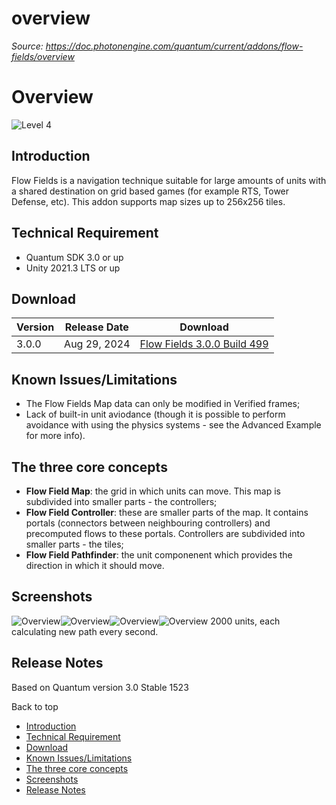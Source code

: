 # overview

_Source: https://doc.photonengine.com/quantum/current/addons/flow-fields/overview_

# Overview

![Level 4](/v2/img/docs/levels/level04-advanced_1.5x.png)

## Introduction

Flow Fields is a navigation technique suitable for large amounts of units with a shared destination on grid based games (for example RTS, Tower Defense, etc). This addon supports map sizes up to 256x256 tiles.

## Technical Requirement

- Quantum SDK 3.0 or up
- Unity 2021.3 LTS or up

## Download

| Version | Release Date | Download |
| --- | --- | --- |
| 3.0.0 | Aug 29, 2024 | [Flow Fields 3.0.0 Build 499](https://dashboard.photonengine.com/download/quantum/quantum-flow-fields-addon-3.0.0.unitypackage) |  |

## Known Issues/Limitations

- The Flow Fields Map data can only be modified in Verified frames;
- Lack of built-in unit aviodance (though it is possible to perform avoidance with using the physics systems - see the Advanced Example for more info).

## The three core concepts

- **Flow Field Map**: the grid in which units can move. This map is subdivided into smaller parts - the controllers;
- **Flow Field Controller**: these are smaller parts of the map. It contains portals (connectors between neighbouring controllers) and precomputed flows to these portals. Controllers are subdivided into smaller parts - the tiles;
- **Flow Field Pathfinder**: the unit componenent which provides the direction in which it should move.

## Screenshots

![Overview](https://doc.photonengine.com/docs/img/quantum/v2/addons/flow-fields/overview-1.gif)![Overview](https://doc.photonengine.com/docs/img/quantum/v2/addons/flow-fields/overview-2.gif)![Overview](https://doc.photonengine.com/docs/img/quantum/v2/addons/flow-fields/overview-3.gif)![Overview](https://doc.photonengine.com/docs/img/quantum/v2/addons/flow-fields/overview-4.gif)
2000 units, each calculating new path every second.
## Release Notes

Based on Quantum version 3.0 Stable 1523

Back to top

- [Introduction](#introduction)
- [Technical Requirement](#technical-requirement)
- [Download](#download)
- [Known Issues/Limitations](#known-issueslimitations)
- [The three core concepts](#the-three-core-concepts)
- [Screenshots](#screenshots)
- [Release Notes](#release-notes)